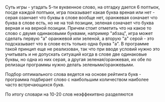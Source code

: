 Суть игры - угадать 5-ти вуквенное слово, на отгадку дается 6 поптыок, посде каждой поптыки, игра показывает какая буква вреная или нет - серая озанчает что буквы в слове вообще нет, оранжевая означает что буква в слове есть, но не на той позиции, зеленая означает что буква верная и на верной позиции. Причем стоит отметить что на какое то слово с двумя одинаковыми буквами, например "абзац", игра может сделать первую "а" оранжевой или зеленой, а вторую "а" серой - это подсказывает что в слове есть только одна буква "а". В программе такой принцип еще не реализован, так что при вводе условий нужно это учитывать и не допускать ситуаций когда в слове две одинаковые буквы, но одна из них серая, а другая зеленая/оранжевая, их обе по релизаци программы нужно делать зелеными/оранжевыми.

Подбор оптимального слова ведется на основе рейтинга букв - программа подбирает слово с наибольшим количеством наиболее часто встречающихся букв.

По итогу словари на 10-20 слов неэффекитвно разделяются
